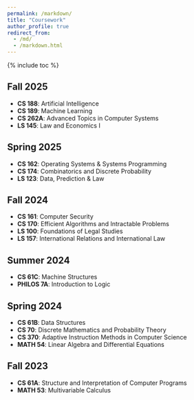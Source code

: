 ```yaml
---
permalink: /markdown/
title: "Coursework"
author_profile: true
redirect_from: 
  - /md/
  - /markdown.html
---
```


{% include toc %}

## Fall 2025
- **CS 188**: Artificial Intelligence
- **CS 189**: Machine Learning
- **CS 262A**: Advanced Topics in Computer Systems
- **LS 145**: Law and Economics I

## Spring 2025
- **CS 162**: Operating Systems & Systems Programming  
- **CS 174**: Combinatorics and Discrete Probability
- **LS 123**: Data, Prediction & Law

## Fall 2024
- **CS 161**: Computer Security
- **CS 170**: Efficient Algorithms and Intractable Problems
- **LS 100**: Foundations of Legal Studies
- **LS 157**: International Relations and International Law

## Summer 2024
- **CS 61C**: Machine Structures
- **PHILOS 7A**: Introduction to Logic

## Spring 2024
- **CS 61B**: Data Structures
- **CS 70**: Discrete Mathematics and Probability Theory
- **CS 370**: Adaptive Instruction Methods in Computer Science
- **MATH 54**: Linear Algebra and Differential Equations

## Fall 2023
- **CS 61A**: Structure and Interpretation of Computer Programs
- **MATH 53**: Multivariable Calculus
